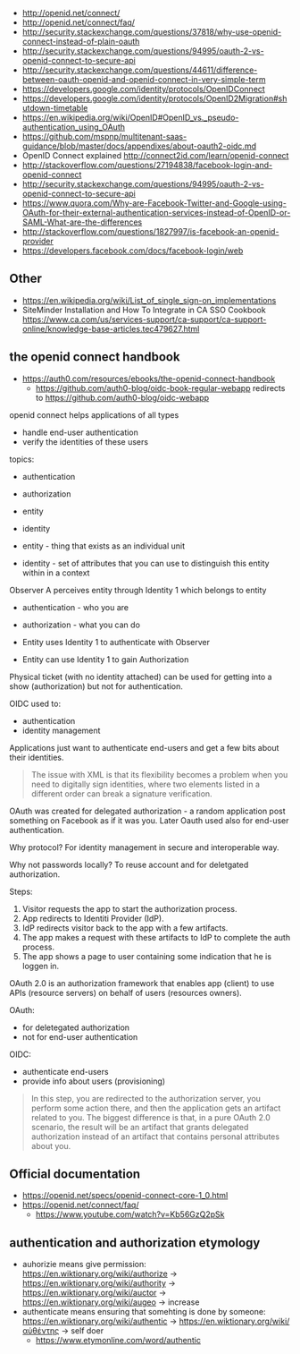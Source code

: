 - http://openid.net/connect/
- http://openid.net/connect/faq/
- http://security.stackexchange.com/questions/37818/why-use-openid-connect-instead-of-plain-oauth
- http://security.stackexchange.com/questions/94995/oauth-2-vs-openid-connect-to-secure-api
- http://security.stackexchange.com/questions/44611/difference-between-oauth-openid-and-openid-connect-in-very-simple-term
- https://developers.google.com/identity/protocols/OpenIDConnect
- https://developers.google.com/identity/protocols/OpenID2Migration#shutdown-timetable
- https://en.wikipedia.org/wiki/OpenID#OpenID_vs._pseudo-authentication_using_OAuth
- https://github.com/mspnp/multitenant-saas-guidance/blob/master/docs/appendixes/about-oauth2-oidc.md
- OpenID Connect explained http://connect2id.com/learn/openid-connect
- http://stackoverflow.com/questions/27194838/facebook-login-and-openid-connect
- http://security.stackexchange.com/questions/94995/oauth-2-vs-openid-connect-to-secure-api
- https://www.quora.com/Why-are-Facebook-Twitter-and-Google-using-OAuth-for-their-external-authentication-services-instead-of-OpenID-or-SAML-What-are-the-differences
- http://stackoverflow.com/questions/1827997/is-facebook-an-openid-provider
- https://developers.facebook.com/docs/facebook-login/web

## Other

- https://en.wikipedia.org/wiki/List_of_single_sign-on_implementations
- SiteMinder Installation and How To Integrate in CA SSO Cookbook https://www.ca.com/us/services-support/ca-support/ca-support-online/knowledge-base-articles.tec479627.html

## the openid connect handbook

- https://auth0.com/resources/ebooks/the-openid-connect-handbook
  - https://github.com/auth0-blog/oidc-book-regular-webapp redirects to https://github.com/auth0-blog/oidc-webapp

openid connect helps applications of all types 
- handle end-user authentication
- verify the identities of these users

topics:
- authentication
- authorization
- entity
- identity

- entity - thing that exists as an individual unit
- identity - set of attributes that you can use to distinguish this entity within in a context

Observer A perceives entity through Identity 1 which belongs to entity

- authentication - who you are
- authorization - what you can do

- Entity uses Identity 1 to authenticate with Observer
- Entity can use Identity 1 to gain Authorization

Physical ticket (with no identity attached) can be used for getting into a show (authorization) but not for authentication.

OIDC used to:
- authentication
- identity management

Applications just want to authenticate end-users and get a few bits about their identities.

>The issue with XML is that its flexibility becomes a problem when you need to digitally sign identities, where two elements listed in a different order can break a signature verification.

OAuth was created for delegated authorization - a random application post something on Facebook as if it was you. Later Oauth used also for end-user authentication.

Why protocol? For identity management in secure and interoperable way.

Why not passwords locally? To reuse account and for deletgated authorization.

Steps:
1. Visitor requests the app to start the authorization process.
2. App redirects to Identiti Provider (IdP).
3. IdP redirects visitor back to the app with a few artifacts.
4. The app makes a request with these artifacts to IdP to complete the auth process.
5. The app shows a page to user containing some indication that he is loggen in.

OAuth 2.0 is an authorization framework that enables app (client) to use APIs (resource servers) on behalf of users (resources owners).

OAuth:
- for deletegated authorization
- not for end-user authentication

OIDC:
- authenticate end-users
- provide info about users (provisioning)

>In this step, you are redirected to the authorization server, you perform some action there, and then the application gets an artifact related to you. The biggest difference is that, in a pure OAuth 2.0 scenario, the result will be an artifact that grants delegated authorization instead of an artifact that contains personal attributes about you.

## Official documentation

- https://openid.net/specs/openid-connect-core-1_0.html
- https://openid.net/connect/faq/
  - https://www.youtube.com/watch?v=Kb56GzQ2pSk

## authentication and authorization etymology

- auhorizie means give permission: https://en.wiktionary.org/wiki/authorize -> https://en.wiktionary.org/wiki/authority -> https://en.wiktionary.org/wiki/auctor -> https://en.wiktionary.org/wiki/augeo -> increase
- authenticate means ensuring that somehting is done by someone: https://en.wiktionary.org/wiki/authentic -> https://en.wiktionary.org/wiki/αὐθέντης -> self doer
  - https://www.etymonline.com/word/authentic
